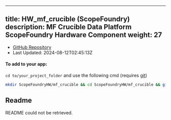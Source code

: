 
---
title: HW_mf_crucible (ScopeFoundry)
description: MF Crucible Data Platform ScopeFoundry Hardware Component
weight: 27
---
- [GitHub Repository](https://github.com/ScopeFoundry/HW_mf_crucible)
- Last Updated: 2024-08-12T02:45:13Z


#### To add to your app:

`cd to/your_project_folder` and use the following cmd (requires [git](/docs/100_development/20_git/))

```bash
mkdir ScopeFoundryHW/mf_crucible && cd ScopeFoundryHW/mf_crucible && git init --initial-branch=master && git remote add upstream_ScopeFoundry https://github.com/ScopeFoundry/HW_mf_crucible && git pull upstream_ScopeFoundry master && cd ../..
```

## Readme
README could not be retrieved.
